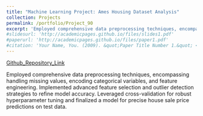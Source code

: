 ```yaml
---
title: "Machine Learning Project: Ames Housing Dataset Analysis"
collection: Projects
permalink: /portfolio/Project_90
excerpt: 'Employed comprehensive data preprocessing techniques, encompassing handling missing values, encoding categorical variables, and feature engineering. Implemented advanced feature selection and outlier detection strategies to refine model accuracy. Leveraged cross-validation for robust hyperparameter tuning and finalized a model for precise house sale price predictions on test data.'
#slidesurl: 'http://academicpages.github.io/files/slides1.pdf'
#paperurl: 'http://academicpages.github.io/files/paper1.pdf'
#citation: 'Your Name, You. (2009). &quot;Paper Title Number 1.&quot; <i>Journal 1</i>. 1(1).'
---
```


[Github_Repository_Link](https://github.com/Sakib1605/Ames_Housing_Dataset_Analysis)

Employed comprehensive data preprocessing techniques, encompassing handling missing values, encoding categorical variables, and feature engineering. Implemented advanced feature selection and outlier detection strategies to refine model accuracy. Leveraged cross-validation for robust hyperparameter tuning and finalized a model for precise house sale price predictions on test data.